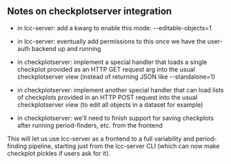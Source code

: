 ## Notes on checkplotserver integration

- in lcc-server: add a kwarg to enable this mode: --editable-objects=1
- in lcc-server: eventually add permissions to this once we have the user-auth
  backend up and running

- in checkplotserver: implement a special handler that loads a single checkplot
  provided as an HTTP GET request arg into the usual checkplotserver view
  (instead of returning JSON like --standalone=1)
- in checkplotserver: implement another special handler that can load lists of
  checkplots provided in an HTTP POST request into the usual checkplotserver
  view (to edit all objects in a dataset for example)
- in checkplotserver: we'll need to finish support for saving checkplots after
  running period-finders, etc. from the frontend

This will let us use lcc-server as a frontend to a full variability and
period-finding pipeline, starting just from the lcc-server CLI (which can now
make checkplot pickles if users ask for it).

